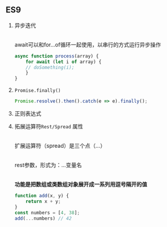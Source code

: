 ## ES9

1. 异步迭代

    <br>await可以和for...of循环一起使用，以串行的方式运行异步操作
    <br>
    ```javascript
    async function process(array) {
        for await (let i of array) {
        // doSomething(i);
        }
    }
    ```

2. ```Promise.finally()```

    ```javascript
    Promise.resolve().then().catch(e => e).finally();
    ```

3. 正则表达式

4. 拓展运算符```Rest/Spread``` 属性

    <br>扩展运算符（spread）是三个点（…）

    <br>rest参数，形式为：...变量名

    <br>**功能是把数组或类数组对象展开成一系列用逗号隔开的值**

    ```javascript
    function add(x, y) {
        return x + y;
    }
    const numbers = [4, 38];
    add(...numbers) // 42
    ```
